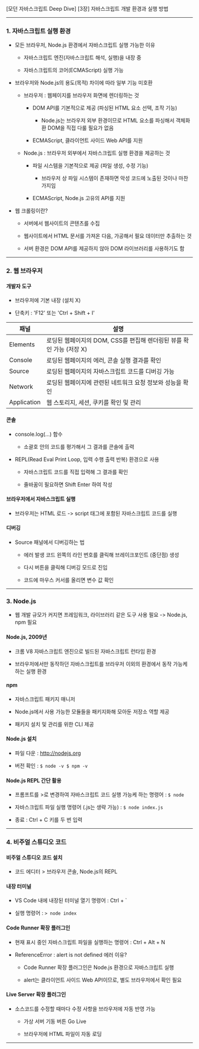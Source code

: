 [모던 자바스크립트 Deep Dive]
[3장] 자바스크립트 개발 환경과 실행 방법

---

### 1. 자바스크립트 실행 환경

- 모든 브라우저, Node.js 환경에서 자바스크립트 실행 가능한 이유

	- 자바스크립트 엔진(자바스크립트 해석, 실행)을 내장 중

	- 자바스크립트의 코어(ECMAScript) 실행 가능

- 브라우저와 Node.js의 용도(목적) 차이에 따라 일부 기능 미호환

	- 브라우저 : 웹페이지를 브라우저 화면에 렌더링하는 것

		- DOM API를 기본적으로 제공 (파싱된 HTML 요소 선택, 조작 기능)

			- Node.js는 브라우저 외부 환경이므로 HTML 요소를 파싱해서 객체화환 DOM을 직접 다룰 필요가 없음

		- ECMAScript, 클라이언트 사이드 Web API를 지원

	- Node.js : 브라우저 외부에서 자바스크립트 실행 환경을 제공하는 것

		- 파일 시스템을 기본적으로 제공 (파일 생성, 수정 기능)

			- 브라우저 상 파일 시스템이 존재하면 악성 코드에 노출된 것이나 마찬가지임

		- ECMAScript, Node.js 고유의 API를 지원

- 웹 크롤링이란?

	- 서버에서 웹사이트의 콘텐츠를 수집

	- 웹사이트에서 HTML 문서를 가져온 다음, 가공해서 필요 데이터만 추출하는 것

	- 서버 환경은 DOM API를 제공하지 않아 DOM 라이브러리를 사용하기도 함

---

### 2. 웹 브라우저

#### 개발자 도구

- 브라우저에 기본 내장 (설치 X)

- 단축키 : 'F12' 또는 'Ctrl + Shift + I'

|패널       |설명                                                                |
|-----------|--------------------------------------------------------------------|
|Elements   |로딩된 웹페이지의 DOM, CSS를 편집해 렌더링된 뷰를 확인 가능 (저장 X)|
|Console    |로딩된 웹페이지의 에러, 콘솔 실행 결과를 확인                       |
|Source     |로딩된 웹페이지의 자바스크립트 코드를 디버깅 가능                   |
|Network    |로딩된 웹페이지에 관련된 네트워크 요청 정보와 성능을 확인           |
|Application|웹 스토리지, 세션, 쿠키를 확인 및 관리                              |


#### 콘솔

- console.log(...) 함수

	- 소괄호 안의 코드를 평가해서 그 결과를 콘솔에 출력

- REPL(Read Eval Print Loop, 입력 수행 출력 반복) 환경으로 사용

	- 자바스크립트 코드를 직접 입력해 그 결과를 확인

	- 줄바꿈이 필요하면 Shift Enter 하여 작성

#### 브라우저에서 자바스크립트 실행

- 브라우저는 HTML 로드 -> script 태그에 포함된 자바스크립트 코드를 실행

#### 디버깅

- Source 패널에서 디버깅하는 법

	- 에러 발생 코드 왼쪽의 라인 번호를 클릭해 브레이크포인트 (중단점) 생성

	- 다시 버튼을 클릭해 디버깅 모드로 진입

	- 코드에 마우스 커서를 올리면 변수 값 확인

---

### 3. Node.js

- 웹 개발 규모가 커지면 프레임워크, 라이브러리 같은 도구 사용 필요 -> Node.js, npm 필요

#### Node.js, 2009년

- 크롬 V8 자바스크립트 엔진으로 빌드된 자바스크립트 런타임 환경

- 브라우저에서만 동작하던 자바스크립트를 브라우저 이외의 환경에서 동작 가능케 하는 실행 환경

#### npm

- 자바스크립트 패키지 매니저

- Node.js에서 사용 가능한 모듈들을 패키지화해 모아둔 저장소 역할 제공

- 패키지 설치 및 관리를 위한 CLI 제공

#### Node.js 설치

- 파일 다운 : http://nodejs.org

- 버전 확인 : ```$ node -v $ npm -v```

#### Node.js REPL 간단 활용

- 프롬프트를 >로 변경하여 자바스크립트 코드 실행 가능케 하는 명령어 : ```$ node```

- 자바스크립트 파일 실행 명령어 (.js는 생략 가능) : ```$ node index.js```

- 종료 : Ctrl + C 키를 두 번 입력

---

### 4. 비주얼 스튜디오 코드

#### 비주얼 스튜디오 코드 설치

- 코드 에디터 > 브라우저 콘솔, Node.js의 REPL

#### 내장 터미널

- VS Code 내에 내장된 터미널 열기 명령어 : Ctrl + `

- 실행 명령어 : ```> node index```

#### Code Runner 확장 플러그인

- 현재 표시 중인 자바스크립트 파일을 실행하는 명령어 : Ctrl + Alt + N

- ReferenceError : alert is not defined 에러 이유?

	- Code Runner 확장 플러그인은 Node.js 환경으로 자바스크립트 실행

	- alert는 클라이언트 사이드 Web API이므로, 별도 브라우저에서 확인 필요

#### Live Server 확장 플러그인

- 소스코드를 수정할 때마다 수정 사항을 브라우저에 자동 반영 가능

	- 가상 서버 기동 버튼 Go Live

	- 브라우저에 HTML 파일이 자동 로딩

---